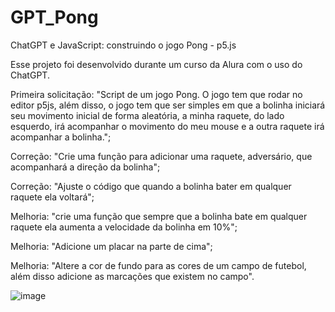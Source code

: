 # GPT_Pong
ChatGPT e JavaScript: construindo o jogo Pong - p5.js

Esse projeto foi desenvolvido durante um curso da Alura com o uso do ChatGPT.

Primeira solicitação:
"Script de um jogo Pong. O jogo tem que rodar no editor p5js, além disso, o jogo tem que ser simples em que a bolinha iniciará seu movimento inicial de forma aleatória, a minha raquete, do lado esquerdo, irá acompanhar o movimento do meu mouse e a outra raquete irá acompanhar a bolinha.";

Correção:
"Crie uma função para adicionar uma raquete, adversário, que acompanhará a direção da bolinha";

Correção:
"Ajuste o código que quando a bolinha bater em qualquer raquete ela voltará";

Melhoria:
"crie uma função que sempre que a bolinha bate em qualquer raquete ela aumenta a velocidade da bolinha em 10%";

Melhoria:
"Adicione um placar na parte de cima";

Melhoria:
"Altere a cor de fundo para as cores de um campo de futebol, além disso adicione as marcações que existem no campo".

![image](https://github.com/LLucasLira/GPT_Pong/assets/84140628/0c88d221-c7b5-4cea-a47a-9e7f2faefc4b)
